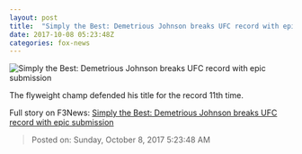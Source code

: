 ```yaml
---
layout: post
title:  "Simply the Best: Demetrious Johnson breaks UFC record with epic submission"
date: 2017-10-08 05:23:48Z
categories: fox-news
---
```


![Simply the Best: Demetrious Johnson breaks UFC record with epic submission](http://www.foxnews.com/content/dam/fox-news/logo/og-fn-foxnews.jpg)

The flyweight champ defended his title for the record 11th time.


Full story on F3News: [Simply the Best: Demetrious Johnson breaks UFC record with epic submission](http://www.f3nws.com/n/mWnKH)

> Posted on: Sunday, October 8, 2017 5:23:48 AM
